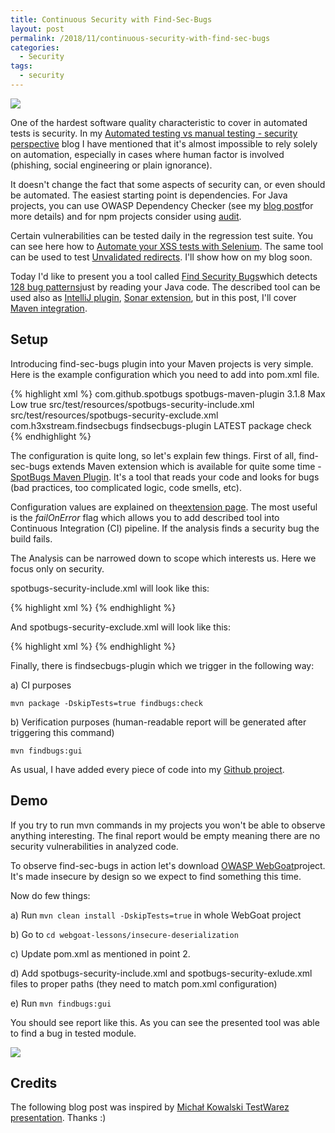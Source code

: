 ```yaml
---
title: Continuous Security with Find-Sec-Bugs
layout: post
permalink: /2018/11/continuous-security-with-find-sec-bugs
categories:
  - Security
tags:
  - security 
---
```


![](/images/blog/16162781.png)

One of the hardest software quality characteristic to cover in automated tests is security. In my [Automated testing vs manual testing - security perspective](https://www.awesome-testing.com/2017/03/automated-testing-vs-manual-testing.html) blog I have mentioned that it's almost impossible to rely solely on automation, especially in cases where human factor is involved (phishing, social engineering or plain ignorance).

It doesn't change the fact that some aspects of security can, or even should be automated. The easiest starting point is dependencies. For Java projects, you can use OWASP Dependency Checker (see my [blog post](https://www.awesome-testing.com/2017/02/continuous-security-with-owasp.html)for more details) and for npm projects consider using [audit](https://docs.npmjs.com/cli/audit).

Certain vulnerabilities can be tested daily in the regression test suite. You can see here how to [Automate your XSS tests with Selenium](https://www.awesome-testing.com/2017/11/automate-your-xss-tests-with-selenium.html). The same tool can be used to test [Unvalidated redirects](https://www.owasp.org/index.php/Unvalidated_Redirects_and_Forwards_Cheat_Sheet). I'll show how on my blog soon.

Today I'd like to present you a tool called [Find Security Bugs](https://find-sec-bugs.github.io/)which detects [128 bug patterns](https://find-sec-bugs.github.io/bugs.htm)just by reading your Java code. The described tool can be used also as [IntelliJ plugin](https://plugins.jetbrains.com/plugin/3847-findbugs-idea), [Sonar extension](https://github.com/spotbugs/sonar-findbugs), but in this post, I'll cover [Maven integration](https://github.com/spotbugs/spotbugs-maven-plugin).

## Setup

Introducing find-sec-bugs plugin into your Maven projects is very simple. Here is the example configuration which you need to add into pom.xml file.

{% highlight xml %}
    <build>
        <plugins>
            <plugin>
                <groupId>com.github.spotbugs</groupId>
                <artifactId>spotbugs-maven-plugin</artifactId>
                <version>3.1.8</version>
                <configuration>
                    <effort>Max</effort>
                    <threshold>Low</threshold>
                    <failOnError>true</failOnError>
                    <includeFilterFile>src/test/resources/spotbugs-security-include.xml
                    </includeFilterFile>
                    <excludeFilterFile>src/test/resources/spotbugs-security-exclude.xml
                    </excludeFilterFile>
                    <plugins>
                        <plugin>
                            <groupId>com.h3xstream.findsecbugs</groupId>
                            <artifactId>findsecbugs-plugin</artifactId>
                            <version>LATEST</version> <!-- Auto-update to the latest stable -->
                            <executions>
                                <execution>
                                    <phase>package</phase>
                                    <goals>
                                        <goal>check</goal>
                                    </goals>
                                </execution>
                            </executions>
                        </plugin>
                    </plugins>
                </configuration>
            </plugin>
        </plugins>
    </build>
{% endhighlight %}

The configuration is quite long, so let's explain few things. First of all, find-sec-bugs extends Maven extension which is available for quite some time - [SpotBugs Maven Plugin](https://spotbugs.github.io/spotbugs-maven-plugin/). It's a tool that reads your code and looks for bugs (bad practices, too complicated logic, code smells, etc).

Configuration values are explained on the[extension page](https://spotbugs.readthedocs.io/en/stable/ant.html?highlight=threshold). The most useful is the _failOnError_ flag which allows you to add described tool into Continuous Integration (CI) pipeline. If the analysis finds a security bug the build fails.

The Analysis can be narrowed down to scope which interests us. Here we focus only on security.

spotbugs-security-include.xml will look like this:

{% highlight xml %}
<FindBugsFilter>
    <Match>
        <Bug category="SECURITY"/>
    </Match>
</FindBugsFilter>
{% endhighlight %}

And spotbugs-security-exclude.xml will look like this:

{% highlight xml %}
<FindBugsFilter>
</FindBugsFilter>
{% endhighlight %}

Finally, there is findsecbugs-plugin which we trigger in the following way:

a) CI purposes 

`mvn package -DskipTests=true findbugs:check`

b) Verification purposes (human-readable report will be generated after triggering this command)

`mvn findbugs:gui`

As usual, I have added every piece of code into my [Github project](https://github.com/slawekradzyminski/AwesomeTesting/commit/293b152920975af246699f5b74a2ad2e581f8a63).

## Demo

If you try to run mvn commands in my projects you won't be able to observe anything interesting. The final report would be empty meaning there are no security vulnerabilities in analyzed code.

To observe find-sec-bugs in action let's download [OWASP WebGoat](https://github.com/WebGoat/WebGoat)project. It's made insecure by design so we expect to find something this time.

Now do few things:

a) Run `mvn clean install -DskipTests=true` in whole WebGoat project

b) Go to `cd webgoat-lessons/insecure-deserialization`

c) Update pom.xml as mentioned in point 2.

d) Add spotbugs-security-include.xml and spotbugs-security-exlude.xml files to proper paths (they need to match pom.xml configuration)

e) Run `mvn findbugs:gui`

You should see report like this. As you can see the presented tool was able to find a bug in tested module.

![](/images/blog/serialisation.png)

## Credits

The following blog post was inspired by [Michał Kowalski TestWarez presentation](https://www.testwarez.pl/dyi-regular-security-audit-without-pentesters/). Thanks :)
